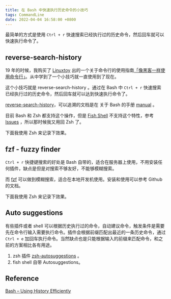 ```yaml
---
title: 在 Bash 中快速执行历史命令的小技巧
tags: CommandLine
date: 2022-04-04 16:58:00 +0800
---
```


<link rel="stylesheet" type="text/css" href="/assets/css/asciinema-player.css" />
<script src="/assets/js/asciinema-player.min.js"></script>

最简单的方式是使用 `Ctrl + r` 快速搜索已经执行过的历史命令，然后回车就可以快速执行命令了。

<!--more-->

## reverse-search-history

19 年的时候，我购买了 [Linuxtoy](https://twitter.com/linuxtoy) 出的一个关于命令行的使用指南[「像黑客一样使用命令行」](https://selfhostedserver.com/usingcli-book)。从中学到了一个小技巧就一直使用到了现在。

这个小技巧就是 reverse-search-history 。通过在 Bash 中 `Ctrl + r` 快速搜索已经执行过的历史命令，然后回车就可以达到快速执行命令了。

[reverse-search-history](https://www.gnu.org/software/bash/manual/html_node/Commands-For-History.html)，可以追溯的文档是在 关于 Bash 的手册 [manual](https://www.gnu.org/software/bash/manual/html_node/Bash-History-Facilities.html) 。

目前 Bash 和 Zsh 都支持这个操作，但是 [Fish Shell](https://fishshell.com/) 不支持这个特性，参考 [Issues](https://github.com/fish-shell/fish-shell/issues/602) ，所以那时候我又用回 Zsh 了。

下面我使用 Zsh 来记录下效果。

<div id="reverse-search-history-cast"></div>
<script>
  AsciinemaPlayer.create('/assets/asciinema/reverse-search-history.cast', document.getElementById('reverse-search-history-cast'));
</script>

## fzf - fuzzy finder

`Ctrl + r` 快捷键搜索的好处是 Bash 自带的，适合在服务器上使用，不用安装任何插件，缺点是但是对搜索不够友好，不能够模糊搜索。

而 [fzf](https://github.com/junegunn/fzf) 可以做到模糊搜索，适合在本地开发机使用。安装和使用可以参考 Github 的文档。

下面我使用 Zsh 来记录下效果。

<div id="fzf-cast"></div>
<script>
  AsciinemaPlayer.create('/assets/asciinema/fzf.cast', document.getElementById('fzf-cast'));
</script>

## Auto suggestions

有些插件或者 shell 可以根据历史执行过的命令，自动建议命令，触发条件是需要先在命令行输入需要执行命令。插件会根据前缀匹配出最近的一条历史命令，通过 `Ctrl + e` 加回车执行命令。当然缺点也是只能根据输入的前缀来匹配命令，和之前的方案相比各有用途。

1. zsh 插件 [zsh-autosuggestions](https://github.com/zsh-users/zsh-autosuggestions) 。
2. fish shell 自带 Autosuggestions。

## Reference

[Bash – Using History Efficiently](https://www.baeldung.com/linux/bash-using-history-efficiently)
